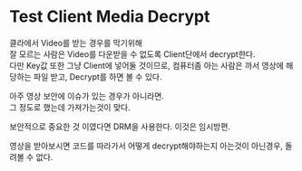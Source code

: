 # Test Client Media Decrypt


클라에서 Video를 받는 경우를 막기위해  
잘 모르는 사람은 Video를 다운받을 수 없도록 Client단에서 decrypt한다.  
다만 Key값 또한 그냥 Client에 넣어둘 것이므로, 컴퓨터좀 아는 사람은 까서 영상에 해당하는 파일 받고, Decrypt를 하면 볼 수 있다.  

아주 영상 보안에 이슈가 있는 경우가 아니라면.  
그 정도로 했는데 가져가는것이 맞다.  

보안적으로 중요한 것 이였다면 DRM을 사용한다. 이것은 임시방편.

영상을 받아보시면 코드를 따라가서 어떻게 decrypt해야하는지 아는것이 아닌경우, 돌려볼 수 없다.  
